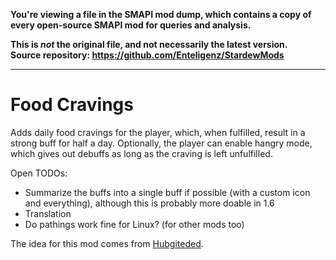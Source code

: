 **You're viewing a file in the SMAPI mod dump, which contains a copy of every open-source SMAPI mod
for queries and analysis.**

**This is _not_ the original file, and not necessarily the latest version.**  
**Source repository: https://github.com/Enteligenz/StardewMods**

----

# Food Cravings

Adds daily food cravings for the player, which, when fulfilled, result in a strong buff for half a day.
Optionally, the player can enable hangry mode, which gives out debuffs as long as the craving is left unfulfilled.

Open TODOs:
* Summarize the buffs into a single buff if possible (with a custom icon and everything), although this is probably more doable in 1.6
* Translation
* Do pathings work fine for Linux? (for other mods too)

The idea for this mod comes from [Hubgiteded](https://github.com/StardewModders/mod-ideas/issues/1063).
